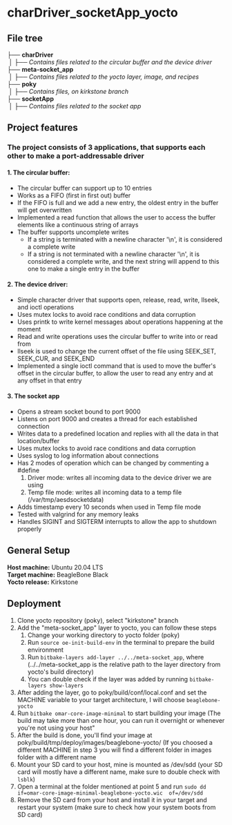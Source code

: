 # charDriver_socketApp_yocto


## File tree

├── **charDriver**<br>
&nbsp;│   ├── *Contains files related to the circular buffer and the device driver*<br>
├── **meta-socket_app**<br>
&nbsp;│   ├── *Contains files related to the yocto layer, image, and recipes*<br>
├── **poky**<br>
&nbsp;│   ├── *Contains files, on kirkstone branch*<br>
├── **socketApp**<br>
&nbsp;│   ├── *Contains files related to the socket app*<br>



##  Project features
### The project consists of 3 applications, that supports each other to make a port-addressable driver
 #### 1. The circular buffer:

- The circular buffer can support up to 10 entries
- Works as a FIFO (first in first out) buffer
- If the FIFO is full and we add a new entry, the oldest entry in the buffer will get overwritten
- Implemented a read function that allows the user to access the buffer elements like a continuous string of arrays
- The buffer supports uncomplete writes
	- If a string is terminated with a newline character '\n', it is considered a complete write 
	- If a string is not terminated with a newline character '\n', it is considered a complete write, and the next string will append to this one to make a single entry in the buffer
#### 2. The device driver:
- Simple character driver that supports open, release, read, write, llseek, and ioctl operations
- Uses mutex locks to avoid race conditions and data corruption
- Uses printk to write kernel messages about operations happening at the moment
- Read and write operations uses the circular buffer to write into or read from
- llseek is used to change the current offset of the file using SEEK_SET, SEEK_CUR, and SEEK_END
- Implemented a single ioctl command that is used to move the buffer's offset in the circular buffer, to allow the user to read any entry and at any offset in that entry
#### 3. The socket app
- Opens a stream socket bound to port 9000
- Listens on port 9000 and creates a thread for each established connection
- Writes data to a predefined location and replies with all the data in that location/buffer
- Uses mutex locks to avoid race conditions and data corruption
- Uses syslog to log information about connections
- Has 2 modes of operation which can be changed by commenting a #define
	1. Driver mode: writes all incoming data to the device driver we are using
	2. Temp file mode: writes all incoming data to a temp file (/var/tmp/aesdsocketdata)
- Adds timestamp every 10 seconds when used in Temp file mode
- Tested with valgrind for any memory leaks
- Handles SIGINT and SIGTERM interrupts to allow the app to shutdown properly

## General Setup
**Host machine:** 	Ubuntu 20.04 LTS  
**Target machine:** BeagleBone Black<br>
**Yocto release:**		 Kirkstone

## Deployment

 1. Clone yocto repository (poky), select "kirkstone" branch
 2. Add the "meta-socket_app" layer to yocto, you can follow these steps
	 1. Change your working directory to yocto folder (poky)
	 2. Run ```source oe-init-build-env``` in the terminal to prepare the build environment
	 3. Run `bitbake-layers add-layer ../../meta-socket_app`, where (../../meta-socket_app is the relative path to the layer directory from yocto's build directory)
	 4. You can double check if the layer was added by running `bitbake-layers show-layers`
 3. After adding the layer, go to poky/build/conf/local.conf and set the MACHINE variable to your target architecture, I will choose `beaglebone-yocto`
 4. Run `bitbake omar-core-image-minimal` to start building your image (The build may take more than one hour, you can run it overnight or whenever you're not using your host"
 5. After the build is done, you'll find your image at poky/build/tmp/deploy/images/beaglebone-yocto/ (If you choosed a different MACHINE in step 3 you will find a different folder in images folder with a different name
 6. Mount your SD card to your host, mine is mounted as /dev/sdd (your SD card will mostly have a different name, make sure to double check with `lsblk`) 
 7. Open a terminal at the folder mentioned at point 5 and run `sudo dd if=omar-core-image-minimal-beaglebone-yocto.wic  of=/dev/sdd` 
 8. Remove the SD card from your host and install it in your target and restart your system (make sure to check how your system boots from SD card)
 
 



